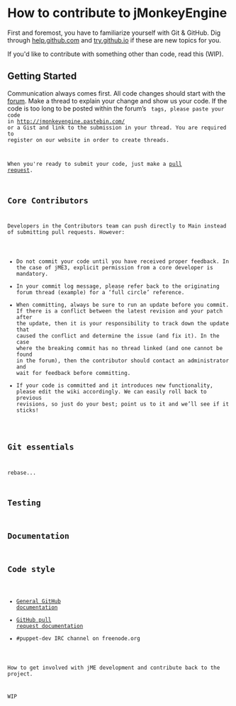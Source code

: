 # How to contribute to jMonkeyEngine

First and foremost, you have to familiarize yourself with Git & GitHub. Dig through 
[help.github.com](https://help.github.com/) and [try.github.io](http://try.github.io/) if these are new topics for you.

If you'd like to contribute with something other than code, read this (WIP).

## Getting Started

Communication always comes first. All code changes should start with the [forum](http://hub.jmonkeyengine.org/forum/). Make a thread to explain your change and show us your code. If the code is too long to be posted within the forum’s <code> tags, please paste your code in http://jmonkeyengine.pastebin.com/ or a Gist and link to the submission in your thread. You are required to register on our website in order to create threads.

When you're ready to submit your code, just make a [pull request](https://help.github.com/articles/using-pull-requests).

## Core Contributors

Developers in the Contributors team can push directly to Main instead of submitting pull requests. However:
- Do not commit your code until you have received proper feedback. In the case of jME3, explicit permission from a core developer is mandatory.
- In your commit log message, please refer back to the originating forum thread (example) for a ‘full circle’ reference.
- When committing, always be sure to run an update before you commit. If there is a conflict between the latest revision and your patch after the update, then it is your responsibility to track down the update that caused the conflict and determine the issue (and fix it). In the case where the breaking commit has no thread linked (and one cannot be found in the forum), then the contributor should contact an administrator and wait for feedback before committing.
- If your code is committed and it introduces new functionality, please edit the wiki accordingly. We can easily roll back to previous revisions, so just do your best; point us to it and we’ll see if it sticks!

## Git essentials

rebase...

## Testing

## Documentation

## Code style


* [General GitHub documentation](http://help.github.com/)
* [GitHub pull request documentation](http://help.github.com/send-pull-requests/)
* #puppet-dev IRC channel on freenode.org


How to get involved with jME development and contribute back to the project.

WIP
